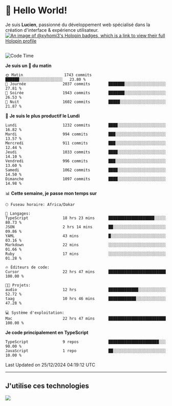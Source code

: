 # 👋 Hello World!

Je suis **Lucien**, passionné du développement web spécialisé dans la création d'interface & expérience utilisateur.
[![An image of @xyhomi3's Holopin badges, which is a link to view their full Holopin profile](https://holopin.me/xyhomi3)](https://holopin.io/@xyhomi3)

##

<!--START_SECTION:waka-->
![Code Time](http://img.shields.io/badge/Code%20Time-2%2C834%20hrs%2050%20mins-blue)

**Je suis un 🐤 du matin** 

```text
🌞 Matin                  1743 commits        ██████░░░░░░░░░░░░░░░░░░░   23.80 % 
🌆 Journée                2037 commits        ███████░░░░░░░░░░░░░░░░░░   27.81 % 
🌃 Soirée                 1943 commits        ███████░░░░░░░░░░░░░░░░░░   26.53 % 
🌙 Nuit                   1602 commits        █████░░░░░░░░░░░░░░░░░░░░   21.87 % 
```
📅 **Je suis le plus productif le Lundi** 

```text
Lundi                    1232 commits        ████░░░░░░░░░░░░░░░░░░░░░   16.82 % 
Mardi                    994 commits         ███░░░░░░░░░░░░░░░░░░░░░░   13.57 % 
Mercredi                 911 commits         ███░░░░░░░░░░░░░░░░░░░░░░   12.44 % 
Jeudi                    1033 commits        ████░░░░░░░░░░░░░░░░░░░░░   14.10 % 
Vendredi                 996 commits         ███░░░░░░░░░░░░░░░░░░░░░░   13.60 % 
Samedi                   1062 commits        ████░░░░░░░░░░░░░░░░░░░░░   14.50 % 
Dimanche                 1097 commits        ████░░░░░░░░░░░░░░░░░░░░░   14.98 % 
```


📊 **Cette semaine, je passe mon temps sur** 

```text
🕑︎ Fuseau horaire: Africa/Dakar

💬 Langages: 
TypeScript               18 hrs 23 mins      ████████████████████░░░░░   80.73 % 
JSON                     2 hrs 14 mins       ██░░░░░░░░░░░░░░░░░░░░░░░   09.86 % 
YAML                     43 mins             █░░░░░░░░░░░░░░░░░░░░░░░░   03.16 % 
Markdown                 22 mins             ░░░░░░░░░░░░░░░░░░░░░░░░░   01.66 % 
Ruby                     17 mins             ░░░░░░░░░░░░░░░░░░░░░░░░░   01.28 % 

🔥 Éditeurs de code: 
Cursor                   22 hrs 47 mins      █████████████████████████   100.00 % 

🐱‍💻 Projets: 
audio                    12 hrs              █████████████░░░░░░░░░░░░   52.72 % 
taag                     10 hrs 46 mins      ████████████░░░░░░░░░░░░░   47.28 % 

💻 Système d'exploitation: 
Mac                      22 hrs 47 mins      █████████████████████████   100.00 % 
```

**Je code principalement en TypeScript** 

```text
TypeScript               9 repos             ██████████████████████░░░   90.00 % 
JavaScript               1 repo              ██░░░░░░░░░░░░░░░░░░░░░░░   10.00 % 
```




 Last Updated on 25/12/2024 04:19:12 UTC
<!--END_SECTION:waka-->
---

## J'utilise ces technologies

<p align="left">
  <a href="https://skillicons.dev">
    <img src="https://skillicons.dev/icons?i=ts,js,md,scss,tailwind,react,docker,express,astro,vite,nextjs,vercel,figma,ableton" />
  </a>
</p>

